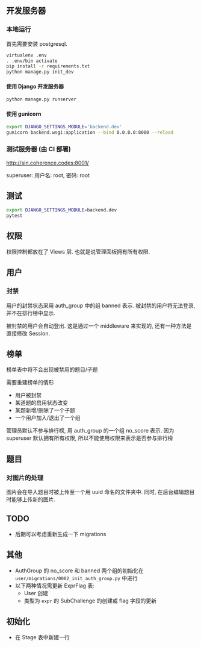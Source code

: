 ## 开发服务器
### 本地运行
首先需要安装 postgresql.
```bash
virtualenv .env
. .env/bin activate
pip install -r requirements.txt
python manage.py init_dev
```
#### 使用 Django 开发服务器
```bash
python manage.py runserver
```
#### 使用 gunicorn
```bash
export DJANGO_SETTINGS_MODULE='backend.dev'
gunicorn backend.wsgi:application --bind 0.0.0.0:8000 --reload
```

### 测试服务器 (由 CI 部署)
http://sin.coherence.codes:8001/

superuser: 用户名: root, 密码: root

## 测试
```bash
export DJANGO_SETTINGS_MODULE=backend.dev
pytest
```

## 权限
权限控制都放在了 Views 层. 也就是说管理面板拥有所有权限.

## 用户

### 封禁
用户的封禁状态采用 auth_group 中的组 banned 表示. 
被封禁的用户将无法登录, 并不在排行榜中显示.

被封禁的用户会自动登出. 这是通过一个 middleware 来实现的,
还有一种方法是直接修改 Session.

## 榜单
榜单表中将不会出现被禁用的题目/子题

需要重建榜单的情形
- 用户被封禁
- 某道题的启用状态改变
- 某题新增/删除了一个子题
- 一个用户加入/退出了一个组

管理员默认不参与排行榜, 用 auth_group 的一个组 no_score 表示.
因为 superuser 默认拥有所有权限, 所以不能使用权限来表示是否参与排行榜

## 题目
### 对图片的处理
图片会在导入题目时被上传至一个用 uuid 命名的文件夹中. 
同时, 在后台编辑题目时能够上传新的图片.

## TODO

- 后期可以考虑重新生成一下 migrations

## 其他
- AuthGroup 的 no_score 和 banned 两个组的初始化在 `user/migrations/0002_init_auth_group.py` 中进行
- 以下两种情况需更新 ExprFlag 表:
    - User 创建
    - 类型为 `expr` 的 SubChallenge 的创建或 flag 字段的更新
    
## 初始化
- 在 Stage 表中新建一行
